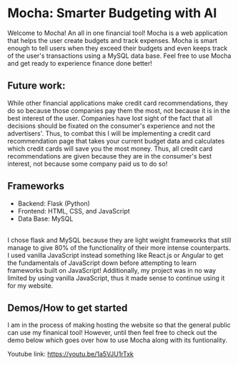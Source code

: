 # Mocha: Smarter Budgeting with AI

Welcome to Mocha! An all in one financial tool! Mocha is a web application that helps the user create budgets and track expenses. Mocha is smart enough to tell users when they exceed their budgets and even keeps track of the user's transactions using a MySQL data base. Feel free to use Mocha and get ready to experience finance done better!

## Future work:
While other financial applications make credit card recommendations, they do so because those companies pay them the most, not because it is in the best interest of the user. Companies have lost sight of the fact that all decisions should be fixated on the consumer's experience and not the advertisers'. Thus, to combat this I will be implementing a credit card recommendation page that takes your current budget data and calculates which credit cards will save you the most money. Thus, all credit card recommendations are given because they are in the consumer's best interest, not because some company paid us to do so!

## Frameworks
- Backend: Flask (Python)
- Frontend: HTML, CSS, and JavaScript
- Data Base: MySQL
<br>
I chose flask and MySQL because they are light weight frameworks that still manage to give 80% of the functionality of their more intense counterparts. I used vanilla JavaScript instead something like React.js or Angular to get the fundamentals of JavaScript down before attempting to learn frameworks built on JavaScript! Additionally, my project was in no way limited by using vanilla JavaScript, thus it made sense to continue using it for my website.


## Demos/How to get started
I am in the process of making hosting the website so that the general public can use my finanical tool! However, until then feel free to check out the demo below which goes over how to use Mocha along with its funtionality.

Youtube link:
https://youtu.be/1a5VJU1rTxk
